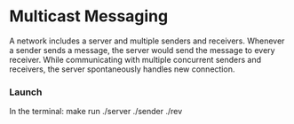 # Multicast Messaging
A network includes a server and multiple senders and receivers. Whenever a sender sends a message, the server would send the message to every receiver. While communicating with multiple concurrent senders and receivers, the server spontaneously handles new connection.

### Launch
In the terminal:
make run
./server
./sender <hostname> <portnumber>
./rev <hostname> <portnumber>
